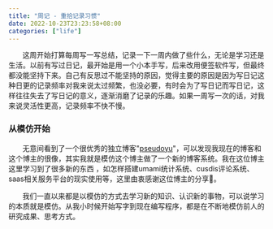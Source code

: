 ```yaml
---
title: "周记 - 重拾记录习惯"
date: 2022-10-23T23:23:58+08:00
categories: ["life"]
---
```


&nbsp;&nbsp;&nbsp;&nbsp;&nbsp;&nbsp;&nbsp;这周开始打算每周写一写总结，记录一下一周内做了些什么，无论是学习还是生活。以前有写过日记，最开始是用一个小本手写，后来改用便签软件写，但最终都没能坚持下来。自己有反思过不能坚持的原因，觉得主要的原因是因为写日记这种日更的记录频率对我来说太过频繁，也没必要，有时会为了写日记而写日记，这样往往失去了写日记的意义，逐渐消磨了记录的乐趣。如果一周写一次的话，对我来说灵活性更高，记录频率不快不慢。

### 从模仿开始

&nbsp;&nbsp;&nbsp;&nbsp;&nbsp;&nbsp;&nbsp;无意间看到了一个很优秀的独立博客"[pseudoyu](https://www.pseudoyu.com/)"，可以发现我现在的博客和这个博主的很像，其实我就是模仿这个博主做了一个新的博客系统。我在这位博主这里学习到了很多新的东西 ，如怎样搭建umami统计系统、cusdis评论系统、saas相关服务平台的现实使用等，这里由衷感谢这位博主的分享:pray:。

&nbsp;&nbsp;&nbsp;&nbsp;&nbsp;&nbsp;&nbsp;我们一直以来都是以模仿的方式去学习新的知识、认识新的事物，可以说学习的本质就是模仿。从我小时候开始写字到现在编写程序，都是在不断地模仿前人的研究成果、思考方式。

